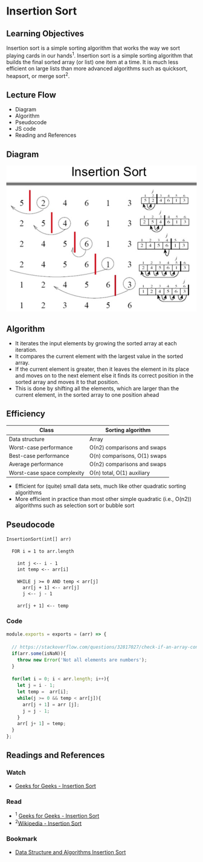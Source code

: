 # Insertion Sort
## Learning Objectives
Insertion sort is a simple sorting algorithm that works the way we sort playing cards in our hands<sup>1</sup>. Insertion sort is a simple sorting algorithm that builds the final sorted array (or list) one item at a time. It is much less efficient on large lists than more advanced algorithms such as quicksort, heapsort, or merge sort<sup>2</sup>.

## Lecture Flow
* Diagram
* Algorithm
* Pseudocode
* JS code
* Reading and References

## Diagram
![](./assets/insertionSort.png)

## Algorithm
* It iterates the input elements by growing the sorted array at each iteration. 
* It compares the current element with the largest value in the sorted array. 
* If the current element is greater, then it leaves the element in its place and moves on to the next element else it finds its correct position in the sorted array and moves it to that position. 
* This is done by shifting all the elements, which are larger than the current element, in the sorted array to one position ahead

## Efficiency

|Class	|Sorting algorithm |
|---|---|
Data structure	| Array
Worst-case performance|	О(n2) comparisons and swaps
Best-case performance	|O(n) comparisons, O(1) swaps
Average performance	|О(n2) comparisons and swaps
Worst-case space complexity	|О(n) total, O(1) auxiliary

* Efficient for (quite) small data sets, much like other quadratic sorting algorithms
* More efficient in practice than most other simple quadratic (i.e., O(n2)) algorithms such as selection sort or bubble sort

## Pseudocode
```
InsertionSort(int[] arr)

  FOR i = 1 to arr.length
  
    int j <-- i - 1
    int temp <-- arr[i]
    
    WHILE j >= 0 AND temp < arr[j]
      arr[j + 1] <-- arr[j]
      j <-- j - 1
      
    arr[j + 1] <-- temp
```

### Code
```Javascript
module.exports = exports = (arr) => {

  // https://stackoverflow.com/questions/32817027/check-if-an-array-contains-only-numeric-values
  if(arr.some(isNaN)){
    throw new Error('Not all elements are numbers');
  }

  for(let i = 0; i < arr.length; i++){
    let j = i - 1;
    let temp =  arr[i];
    while(j >= 0 && temp < arr[j]){
      arr[j + 1] = arr [j];
      j = j - 1;
    }
    arr[ j+ 1] = temp;
  }
};
```

## Readings and References

### Watch
* [Geeks for Geeks - Insertion Sort](https://www.youtube.com/watch?v=OGzPmgsI-pQ)

### Read
  * <sup>1</sup> [Geeks for Geeks - Insertion Sort](https://www.geeksforgeeks.org/insertion-sort/)
  * <sup>2</sup>[Wikipedia - Insertion Sort](https://en.wikipedia.org/wiki/Insertion_sort) 

### Bookmark
* [Data Structure and Algorithms Insertion Sort](https://www.tutorialspoint.com/data_structures_algorithms/insertion_sort_algorithm.htm)

